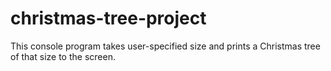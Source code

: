 # christmas-tree-project
This console program takes user-specified size and prints a Christmas tree of that size to the screen.
